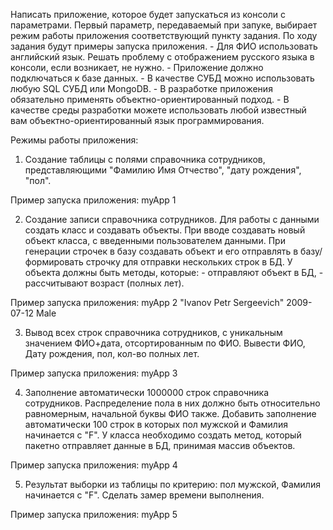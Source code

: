 Написать приложение, которое будет запускаться из консоли с параметрами. Первый параметр, передаваемый при запуке, выбирает режим работы приложения соответствующий пункту задания. По ходу задания будут примеры запуска приложения. - Для ФИО использовать английский язык. Решать проблему с отображением русского языка в консоли, если возникает, не нужно. - Приложение должно подключаться к базе данных. - В качестве СУБД можно использовать любую SQL СУБД или MongoDB. - В разработке приложения обязательно применять объектно-ориентированный подход. - В качестве среды разработки можете использовать любой известный вам объектно-ориентированный язык программирования.

Режимы работы приложения: 
1. Создание таблицы с полями справочника сотрудников, представляющими "Фамилию Имя Отчество", "дату рождения", "пол".

Пример запуска приложения: myApp 1

2. Создание записи справочника сотрудников. Для работы с данными создать класс и создавать объекты. При вводе создавать новый объект класса, с введенными пользователем данными. При генерации строчек в базу создавать объект и его отправлять в базу/формировать строчку для отправки нескольких строк в БД. У объекта должны быть методы, которые: - отправляют объект в БД, - рассчитывают возраст (полных лет).

Пример запуска приложения: myApp 2 "Ivanov Petr Sergeevich" 2009-07-12 Male

3. Вывод всех строк справочника сотрудников, с уникальным значением ФИО+дата, отсортированным по ФИО. Вывести ФИО, Дату рождения, пол, кол-во полных лет.

Пример запуска приложения: myApp 3

4. Заполнение автоматически 1000000 строк справочника сотрудников. Распределение пола в них должно быть относительно равномерным, начальной буквы ФИО также. Добавить заполнение автоматически 100 строк в которых пол мужской и Фамилия начинается с "F". У класса необходимо создать метод, который пакетно отправляет данные в БД, принимая массив объектов.

Пример запуска приложения: myApp 4

5. Результат выборки из таблицы по критерию: пол мужской, Фамилия начинается с "F". Сделать замер времени выполнения.

Пример запуска приложения: myApp 5
